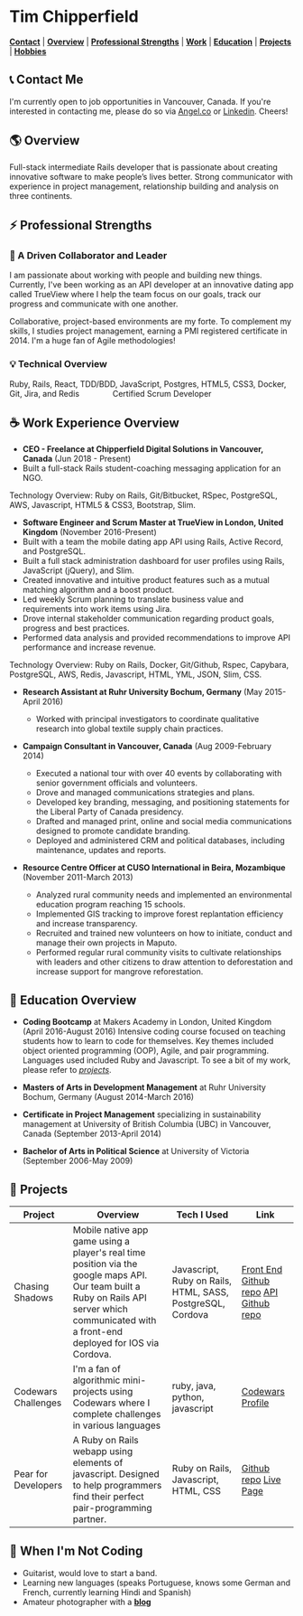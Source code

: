# **Tim Chipperfield** 
[**Contact**](#contact) |
[**Overview**](#overview) |
[**Professional Strengths**](#strengths) |
[**Work**](#work) |
[**Education**](#education) |
[**Projects**](#projects) |
[**Hobbies**](#play)

## :telephone_receiver: <a name="contact"> Contact Me</a>

I'm currently open to job opportunities in Vancouver, Canada. If you're interested in contacting me, please do so via [Angel.co](https://angel.co/tim-chipperfield) or [Linkedin](https://www.linkedin.com/in/timchipperfield/). Cheers!

## :earth_americas: <a name="overview"> Overview</a>

Full-stack intermediate Rails developer that is passionate about creating innovative software to make people’s lives better. Strong communicator with experience in project management, relationship building and analysis on three continents.

## :zap:<a name="strengths"> Professional Strengths</a>

### :wrench: A Driven Collaborator and Leader

I am passionate about working with people and building new things. Currently, I've been working as an API developer at an innovative dating app called TrueView where I help the team focus on our goals, track our progress and communicate with one another.

Collaborative, project-based environments are my forte. To complement my skills, I studies project management, earning a PMI registered certificate in 2014. I'm a huge fan of Agile methodologies!

### :bulb: Technical Overview

Ruby, Rails, React, TDD/BDD, JavaScript, Postgres, HTML5, CSS3, Docker, Git, Jira, and Redis⠀⠀⠀ ⠀⠀
Certified Scrum Developer  

## :coffee: <a name="work"> Work Experience Overview</a>

* **CEO - Freelance at Chipperfield Digital Solutions in Vancouver, Canada** (Jun 2018 - Present)
 * Built a full-stack Rails student-coaching messaging application for an NGO.

Technology Overview: Ruby on Rails, Git/Bitbucket, RSpec, PostgreSQL, AWS, Javascript, HTML5 & CSS3, Bootstrap, Slim.

* **Software Engineer and Scrum Master at TrueView in London, United Kingdom** (November 2016-Present)
 * Built with a team the mobile dating app API using Rails, Active Record, and PostgreSQL. 
 * Built a full stack administration dashboard for user profiles using Rails, JavaScript (jQuery), and Slim.
 * Created innovative and intuitive product features such as a mutual matching algorithm and a boost product.
 * Led weekly Scrum planning to translate business value and requirements into work items using Jira.
 * Drove internal stakeholder communication regarding product goals, progress and best practices.
 * Performed data analysis and provided recommendations to improve API performance and increase revenue.

Technology Overview: Ruby on Rails, Docker, Git/Github, Rspec, Capybara, PostgreSQL, AWS, Redis, Javascript, HTML, YML, JSON, Slim, CSS.

* **Research Assistant at Ruhr University Bochum, Germany** (May 2015-April 2016)
  * Worked with principal investigators to coordinate qualitative research into global textile supply chain practices.

* **Campaign Consultant in Vancouver, Canada** (Aug 2009-February 2014)
  *  Executed a national tour with over 40 events by collaborating with senior government officials and volunteers.
  *  Drove and managed communications strategies and plans.
  *  Developed key branding, messaging, and positioning statements for the Liberal Party of Canada presidency.
  *  Drafted and managed print, online and social media communications designed to promote candidate branding.
  *  Deployed and administered CRM and political databases, including maintenance, updates and reports.

* **Resource Centre Officer at CUSO International in Beira, Mozambique** (November 2011-March 2013)
  * Analyzed rural community needs and implemented an environmental education program reaching 15 schools.
  * Implemented GIS tracking to improve forest replantation efficiency and increase transparency.
  * Recruited and trained new volunteers on how to initiate, conduct and manage their own projects in Maputo.
  * Performed regular rural community visits to cultivate relationships with leaders and other citizens to draw attention to deforestation and increase support for mangrove reforestation.

## :book: <a name="education"> Education Overview</a>

* **Coding Bootcamp** at Makers Academy in London, United Kingdom (April 2016-August 2016) Intensive coding course focused on teaching students how to learn to code for themselves. Key themes included object oriented programming (OOP), Agile, and pair programming.  Languages used included Ruby and Javascript. To see a bit of my work, please refer to [*projects*](#projects).

* **Masters of Arts in Development Management** at Ruhr University Bochum, Germany (August 2014-March 2016)

* **Certificate in Project Management** specializing in sustainability management at University of British Columbia (UBC) in Vancouver, Canada (September 2013-April 2014)

* **Bachelor of Arts in Political Science** at University of Victoria (September 2006-May 2009)

## :rocket: <a name="projects"> Projects</a>

| Project        | Overview   | Tech I Used | Link   |
| -------------- | ---------- | ----------- | ------ |
| Chasing Shadows   |  Mobile native app game using a player's real time position via the google maps API. Our team built a Ruby on Rails API server  which communicated with a front-end deployed for IOS via Cordova. | Javascript, Ruby on Rails, HTML, SASS, PostgreSQL, Cordova | [Front End Github repo](https://github.com/timchipperfield/chasing_shadows) [API Github repo](https://github.com/timchipperfield/chasing_shadows_api_server) |
|Codewars Challenges | I'm a fan of algorithmic mini-projects using Codewars where I complete challenges in various languages | ruby, java, python, javascript | [Codewars Profile](https://www.codewars.com/users/timchipperfield) |
| Pear for Developers | A Ruby on Rails webapp using elements of javascript. Designed to help programmers find their perfect pair-programming partner. | Ruby on Rails, Javascript, HTML, CSS | [Github repo](https://github.com/timchipperfield/pear) [Live Page ](http://findapear.herokuapp.com/) |

## :guitar:<a name="play"> When I'm Not Coding</a>

* Guitarist, would love to start a band.
* Learning new languages (speaks Portuguese, knows some German and French, currently learning Hindi and Spanish)
* Amateur photographer with a [**blog**](https://journeysindevelopment.wordpress.com/)
